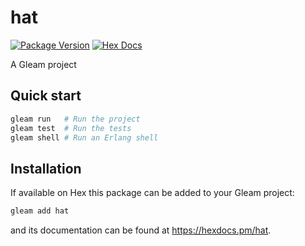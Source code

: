 # hat

[![Package Version](https://img.shields.io/hexpm/v/hat)](https://hex.pm/packages/hat)
[![Hex Docs](https://img.shields.io/badge/hex-docs-ffaff3)](https://hexdocs.pm/hat/)

A Gleam project

## Quick start

```sh
gleam run   # Run the project
gleam test  # Run the tests
gleam shell # Run an Erlang shell
```

## Installation

If available on Hex this package can be added to your Gleam project:

```sh
gleam add hat
```

and its documentation can be found at <https://hexdocs.pm/hat>.
